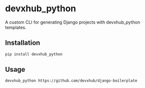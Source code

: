 # devxhub_python

A custom CLI for generating Django projects with devxhub_python templates.

## Installation

```sh
pip install devxhub_python
```

## Usage

```sh
devxhub_python https://github.com/devxhub/django-boilerplate
```
